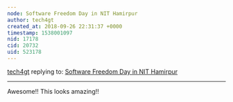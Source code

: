 ```yaml
---
node: Software Freedom Day in NIT Hamirpur
author: tech4gt
created_at: 2018-09-26 22:31:37 +0000
timestamp: 1538001097
nid: 17178
cid: 20732
uid: 523178
---
```




[tech4gt](../profile/tech4gt) replying to: [Software Freedom Day in NIT Hamirpur](../notes/souravirus/09-26-2018/software-freedom-day-in-nit-hamirpur)

----
Awesome!! This looks amazing!!